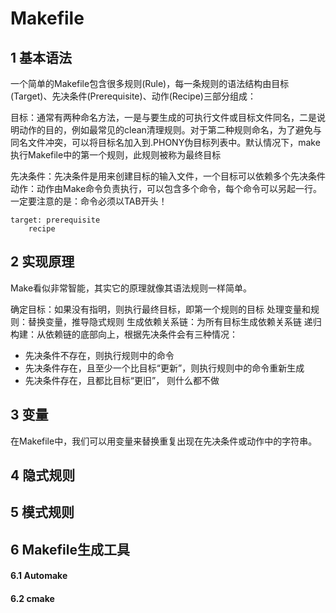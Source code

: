 Makefile
===========

1 基本语法
------------

一个简单的Makefile包含很多规则(Rule)，每一条规则的语法结构由目标(Target)、先决条件(Prerequisite)、动作(Recipe)三部分组成：

目标：通常有两种命名方法，一是与要生成的可执行文件或目标文件同名，二是说明动作的目的，例如最常见的clean清理规则。对于第二种规则命名，为了避免与同名文件冲突，可以将目标名加入到.PHONY伪目标列表中。默认情况下，make执行Makefile中的第一个规则，此规则被称为最终目标

先决条件：先决条件是用来创建目标的输入文件，一个目标可以依赖多个先决条件
动作：动作由Make命令负责执行，可以包含多个命令，每个命令可以另起一行。一定要注意的是：命令必须以TAB开头！

```
target: prerequisite
	recipe
```

2 实现原理
------------

Make看似非常智能，其实它的原理就像其语法规则一样简单。

确定目标：如果没有指明，则执行最终目标，即第一个规则的目标
处理变量和规则：替换变量，推导隐式规则
生成依赖关系链：为所有目标生成依赖关系链
递归构建：从依赖链的底部向上，根据先决条件会有三种情况： 

* 先决条件不存在，则执行规则中的命令 
* 先决条件存在，且至少一个比目标“更新”，则执行规则中的命令重新生成 
* 先决条件存在，且都比目标“更旧”， 则什么都不做

3 变量
------

在Makefile中，我们可以用变量来替换重复出现在先决条件或动作中的字符串。

4 隐式规则
----------


5 模式规则
------------


6 Makefile生成工具
------------------

#### 6.1 Automake




#### 6.2 cmake




